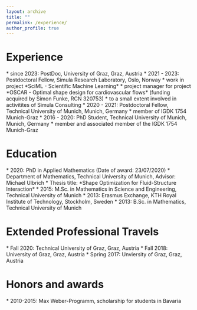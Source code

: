 ```yaml
---
layout: archive
title: ""
permalink: /experience/
author_profile: true
---
```


<h1>Experience</h1>
* since 2023: PostDoc, University of Graz, Graz, Austria
* 2021 - 2023: Postdoctoral Fellow, Simula Research Laboratory, Oslo, Norway
    * work in project *SciML - Scientific Machine Learning*
    * project manager for project *OSCAR - Optimal shape design for cardiovascular flows* (funding acquired by Simon Funke, RCN 320753)
    * to a small extent involved in activitites of Simula Consulting
* 2020 - 2021: Postdoctoral Fellow, Technical University of Munich, Munich, Germany
    * member of IGDK 1754 Munich-Graz
* 2016 - 2020: PhD Student, Technical University of Munich, Munich, Germany
    * member and associated member of the IGDK 1754 Munich-Graz

<h1>Education</h1>
* 2020: PhD in Applied Mathematics (Date of award: 23/07/2020)
    * Department of Mathematics, Technical University of Munich, Advisor: Michael Ulbrich
    * Thesis title: *Shape Optimization for Fluid-Structure Interaction*
* 2015: M.Sc. in Mathematics in Science and Engineering, Technical University of Munich
* 2013: Erasmus Exchange, KTH Royal Institute of Technology, Stockholm, Sweden
* 2013: B.Sc. in Mathematics, Technical University of Munich

<h1>Extended Professional Travels</h1>
* Fall 2020: Technical University of Graz, Graz, Austria
* Fall 2018: University of Graz, Graz, Austria
* Spring 2017: Unviersity of Graz, Graz, Austria

<h1>Honors and awards</h1>
* 2010-2015: Max Weber-Programm, scholarship for students in Bavaria